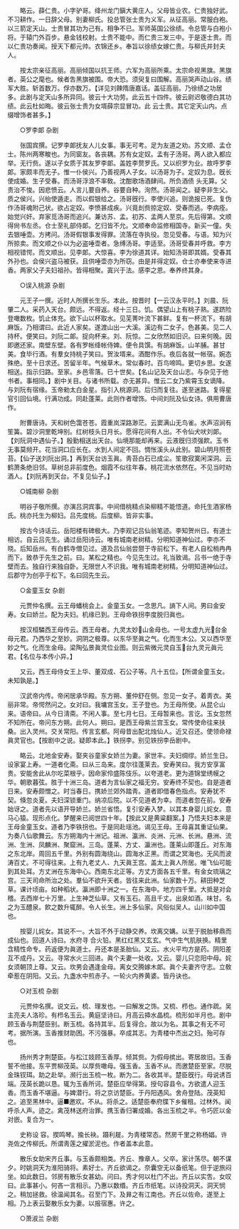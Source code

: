 <!-- { "loadSidebar": true } -->
　　略云。薛仁贵。小字驴哥。绛州龙门鎭大黄庄人。父母皆业农。仁贵独好武。不习耕作。一日辞父母。别妻柳氏。投总管张士贵为义军。从征高丽。常服白袍。以三箭定天山。士贵冒其功为己有。相争不已。军师英国公徐绩。令总管与白袍小将。于辕门外百步。悬金钱校射。士贵不能中。而仁贵三发三中。于是逐士贵。而以仁贵功奏闻。授天下都元帅。衣锦还乡。奉旨以徐绩女嫁仁贵。与柳氏并封夫人。 

　　按太宗亲征高丽。高丽倾国以抗王师。六军为高丽所乘。太宗命视黑旗。黑旗者。英公之麾也。候者吿黑旗被围。帝大恐。须臾复曰围解。高丽哭声动山谷。绩军大胜。斩首数万。俘亦数万。【详见刘餗隋唐嘉话。盖征高丽。乃徐绩之功居多。此剧与定天山多所异同。彼云十大功劳。此云五十四件。彼云尉迟敬德白其功绩。此云杜如晦。彼云张士贵为女壻薛宗显冒功。此 云士贵。其它定天山内。点缀增饰者甚多。】 



　　○罗李郞 杂剧 

　　张国宾撰。记罗李郞抚友人儿女事。事无可考。足为友道之劝。苏文顺、孟仓士。陈州两寒畯也。为同窗友。各丧耦。苏有女定奴。孟有子汤哥。两人欲入都应举。无行赀。遂以子女质于其友罗李郞。盖姓李赘罗氏。又以织罗为业。故呼罗李郞。家颇丰而无子。惟一仆侯兴。乃善视两人子女。以汤哥为子。定奴为息。旣长使成婚。生子受春。而汤哥浮浪不率敎。沈酣歌场酒肆间。所负酒债 头无算。父责治不悛。因悲愤云。人言儿要自养。谷要自种。洵然。汤哥闻之。疑李非生父。质之侯兴。兴绐使遁走。而以假银给之。汤哥旣行。李使兴追。则诡报已死。复伪作汤哥魂附己状。欲占定奴。李愤甚成疾。兴竟刦赀掠定奴、受春而逃。李病痊。始觉兴奸。弃家觅汤哥而追兴。兼访苏、孟。初苏、孟两人至京。先后得第。文顺得尙书左丞。仓士至礼部侍郞。乞归皆不允。文顺奉命监修相国寺。新买一僮。失去银唾壶。方拷问。汤哥假银事发得罪。流落在寺执役。忽见受春。与语。知为兴所掠卖。而文顺之仆以为必盗唾壶者。急缚汤哥。李适至。汤哥受春并呼救。李方相视错愕。而文顺出。见李郞。大惊喜。李为徐道其详。始知汤哥即其婿。受春其外孙也。会侯兴盗马被获。且供唾壶亦为所窃。由是并得定奴。仓士亦奉使来寺进香。两家父子夫妇祖孙。皆得相聚。寘兴于法。感李之恩。奉养终其身。 



　　○误入桃源 杂剧 

　　元王子一撰。近时人所撰长生乐。本此。按晋时【一云汉永平时。】刘晨、阮肇二人。采药入天台。颇远。不得返。经十三日。饥。偶望山上有桃子熟。遂跻险登噉数枚。饥止体充。欲下山以杯取水。见芜菁叶流下甚鲜。复有一杯流下。有胡麻饭。乃相谓曰。此近人家矣。遂渡山出一大溪。溪边有二女子。色甚美。见二人持杯。便笑曰。刘阮二郞。捉向杯来。刘、阮惊。二女欣然如旧识。曰来何晚。因即邀还家。南壁东壁。各有罗帐绛帐侍婢。便令具馔。有胡麻饭。山羊脯。甚甘美。食毕行酒。有羣女持桃子笑曰。贺汝壻来。酒酣作乐。夜后各就一帐宿。婉态殊绝。至十日求还。苦留半年。气候草木。常似春时。百鸟啼鸣。更切乡思。女遂相送。指示归路。至家。乡邑零落。已十世矣。【名山记及天台山志。与杂见于他书者。事相同。】剧中关目。与诸书所载。亦无甚异。惟云二女乃紫霄玉女谪降。与刘阮有宿缘。玉帝勑太白金星。指引入桃源洞。后归而复往。遂至迷路。复得星官引回仙境。行满功成。同赴蓬莱。此则作者增饰。中间刘阮及仙女诗。俱用曹唐作。 

　　附曹唐诗。天和树色霭苍苍。霞重岚深路渺茫。云窦满山无鸟雀。水声沼涧有笙簧。碧沙洞里乾坤别。红树枝头日月长。愿得花间有人出。不令仙犬吠刘郞。【刘阮洞中遇仙子。】殷勤相送出天台。仙境那能却再来。云液旣归须强飮。玉书无事莫频开。花当洞口应长在。水到人间定不回。惆怅溪头从此别。碧山明月照苍苔。【仙子送刘阮出洞。】再到天台访玉眞。靑苔白石已成尘。笙歌寂寞闲深洞。云鹤萧条绝旧邻。草树总非前度色。烟霞不似往年春。桃花流水依然在。不见当时劝酒人。【刘阮再到天台。不复见仙子。】 



　　○城南柳 杂剧 

　　明谷子敬所撰。亦演吕洞宾事。中间借桃精点染柳精不能悟道。命托生酒家杨氏。桃亦托生为柳妇。吕先度桃。后度柳。皆非实事。 

　　按古今诗话云。岳阳楼有碑极大。乃李观记吕仙翁笔迹。李知贺州日。有道士相访。自云吕先生。诵过岳阳诗云。唯有城南老树精。分明知道神仙过。李亦不晓。后知岳州。有白鹤寺僧见过。道及吕仙翁尝憇于寺前松下。有老人自松梢冉冉而下。致恭于先生之前。曰。某松之精也。今见先生过。礼当致谒。吕书一绝于寺壁而去。独自行来独自卧。无限世人不识我。唯有城南老树精。分明知道神仙过。后郡守为创亭于松下。名曰回先生云。 



　　○金童玉女 杂剧 

　　元贾仲名撰。云王母蟠桃会上。金童玉女。一念思凡。謪下人间。男曰金安寿。女曰娇兰。配为夫妇。机缘已到。王母命铁拐李度脱归眞也。 

　　按汉桓驎西王母传云。西王母者。九灵太妙山金母也。一号太虚九光台金母元君。乃西华之至妙。洞阴之极尊。以东华至眞之气。化而生木公。又以西华至妙之气。化而生金母。梁陶弘景眞灵位业图。则云紫微元灵自玉台九灵元眞元君。【名位与本传小异。】 

　　又云。西王母侍女王上华、董双成、石公子等。凡十五位。【所谓金童玉女。未知孰是。】 

　　汉武帝内传。帝闲居承华殿。东方朔、董仲舒在侧。忽见一女子。着靑衣。美丽非常。帝愕然问之。女对曰。我墉宫玉女。王子登也。为王母所使。从昆仑山来。语帝曰。从今日淸斋。不闲人事。至七月七日。王母暂来也。言讫。玉女忽然不知所在。帝问东方朔。此何人。朔曰。是西王母紫兰宫玉女。常传使命往来扶桑。出入灵州。交关常阳。传言玄都。阿母昔出配北烛仙人。近又召还。使领命禄眞灵官也。【按剧中之说。疑即本此。】铁拐李。别见铁拐李岳剧中。 

　　略云。北地金安寿。娶夹谷童家女娇兰为妻。家世丰。夫妇绸缪。娇兰生日。设家宴上寿。一道者化斋。曰从三岛来。度尔往蓬莱去。安寿笑曰。我方安享富贵。安能舍此从尔吃菜根乎。因命家伶盛陈伎乐。以夸道老。更为道锦堂绣幙之华。朝歌暮弦。胜于十洲三岛。道者为言仙家之福无穷。安寿终不契也。自是道者日来。安寿颇憎之。时当春日。携娇兰郊外踏靑。道者即借春色指点。安寿犹不契。倏忽炎夏。夫妇深锁重门。纳凉后院。以不见道者为幸。而道者忽在前。安寿始讶之。道者先以语开导娇兰。娇兰省悟。复引安寿入梦。以其本身婴儿姹女。意马心猿。现形点化。梦醒来已阅世四十年。【按此又是黄粱翻案。】乃悟夫妇本来是王母金童玉女。道者乃李铁拐也。于是同赴瑶池。谒见王母。王母喜其重证仙果。为奏八仙歌舞云。东方朔海内十洲记。祖洲、瀛洲、炎洲、元洲、长洲。悬洲、流洲、生洲、凤麟洲、聚窟洲。三岛。蓬莱、方丈、瀛洲也。蓬莱山即蓬丘。对东海之东北岸。周回五千里。外别有圆海绕山。圆海水正黑。而谓之冥海也。无风而波涛百丈。不可得往来。上有九老丈人、九天眞王宫。盖太上眞人所居。唯飞仙可能到其处耳。方丈洲在东海中心。西南东北正等。方丈方面各五千里。有金女琉璃之宫。三天司命所治之处。羣仙不欲升天者。皆往来此洲。仙家数十万。耕田种芝草。课计顷亩。如种稻状。瀛洲即十洲之一。在东海中。地方四千里。大抵是对会稽。去西岸七十万里。上生神芝仙草。又有玉石。高且千丈。出泉如酒。味甘。名之为玉醴泉。飮之数升辄醉。令人长生。洲上多仙家。风俗似吴人。山川如中国也。 

　　按婴儿姹女。其说不一。大旨不外于动静交养。坎离交媾。以至于脱胎移鼎而成仙也。回道人诗曰。水府寻 合火铅。黑红红黑又玄玄。气中生气肌肤换。精里含精性命专。药返便为眞道士。丹还本是圣胎仙。又云。水火平均方是药。阴阳差互不成丹。又云。寻常水火三回进。眞个夫妻一处收。又云。婴儿只恋阳中母。姹女须朝顶上尊。又云。坎男会遇逢金母。离女交腾嫁木郞。眞个夫妻齐守志。立敎牵惹在阴阳。又云。九盏水中煎赤子。一轮火内养黄婆。皆丹诀也。 



　　○对玉梳 杂剧 

　　元贾仲名撰。说文云。梳、理发也。一曰解发之饰。又梳、栉也。通作疏。吴主亮夫人洛珍。有栉名玉云。黄庭坚诗曰。月高云揷水晶梳。梳形如半月也。剧中顾玉香与荆楚臣别。断玉梳。各持其半。后复得合。故以为名。其事之有无不可考。据所演。玉香推财助困。不污强暴。卒成其志。为靑楼中杰出之妇。殆可存也。 

　　扬州秀才荆楚臣。与松江妓顾玉香厚。倾其赀。为假母摈出。寄居故旧。玉香誓不他接。东平贾柳茂英。以厚赀噉母。强玉香。玉香不从。而邀楚臣至家。尽脱金珠钗珥。助之赴举。濒行出玉梳一枚。断为二。各收其半。楚臣旣行。母说诱百端。茂英长跪以恳。辄为玉香所诃。楚臣应举得第。授句容县令。方欲遣人迎玉香。而玉香不堪逼。与婢潜行。将之京访楚臣。于丹阳遇风。舍舟登陆。茂英知之。追至黑林中。逼■邀欢。不从。将杀之。适楚臣奉府牒下乡催租。过林外。闻呼杀人声。迹之。禽茂林送府治罪。携玉香归署成婚。各出玉梳之半。令巧匠以金对嵌。复合为一。 

　　史称设 容。揳鸣琴。揄长袂。蹑利屣。为靑楼常态。然房千里之称杨娼。许尧佐之传柳氏。所谓靑莲之擢淤泥也。作者盖本此意。 

　　散乐女助宋齐丘事。与玉香颇相类。齐丘、豫章人。父卒。家计荡尽。朝不谋夕。时姚洞天为淮阳骑将。素好士。齐丘欲谒之。奈囊空无以备纸笔。但于逆旅闷坐。如此数日。邻房有散乐女甚幼。问曰。秀才何以杜门不出。齐丘以实吿。女叹曰。此事甚小。何吝一言相示。乃惠以数缗。齐丘市纸笔。以诗投洞天。洞天悯之。稍加拯救。徐温闻其名。召至门下。及昪之有江南也。齐丘以佐命。遂至上相。乃上表云娶散乐女为妻。以报宿惠。许之。 



　　○萧淑兰 杂剧 

